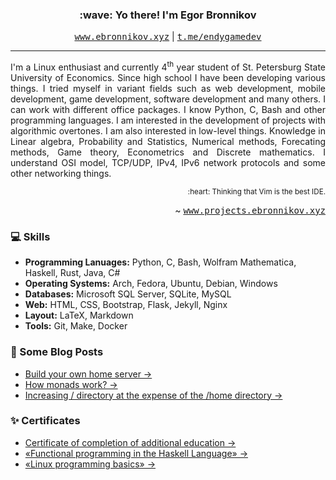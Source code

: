 <h3 align="center">:wave: Yo there! I'm Egor Bronnikov</h3>
<p align="center">
  <kbd><a href="https://ebronnikov.xyz">www.ebronnikov.xyz</a></kbd> |
  <kbd><a href="https://t.me/endygamedev">t.me/endygamedev</a></kbd>
</p>

---

<p align="justify">I'm a Linux enthusiast and currently 4<sup>th</sup> year student of St. Petersburg State University of Economics. Since high school I have been developing various things. I tried myself in variant fields such as web development, mobile development, game development, software development and many others. I can work with different office packages. I know Python, C, Bash and other programming languages. I am interested in the development of projects with algorithmic overtones. I am also interested in low-level things. Knowledge in Linear algebra, Probability and Statistics, Numerical methods, Forecating methods, Game theory, Econometrics and Discrete mathematics. I understand OSI model, TCP/UDP, IPv4, IPv6 network protocols and some other networking things.</p>

<p align="right"><sub>:heart: Thinking that Vim is the best IDE.</sub></p>
<p align="right">~ <kbd><a href="https://projects.ebronnikov.xyz">www.projects.ebronnikov.xyz</a></kbd></p>

### :computer: Skills
- **Programming Lanuages:** Python, C, Bash, Wolfram Mathematica, Haskell, Rust, Java, C#
- **Operating Systems:** Arch, Fedora, Ubuntu, Debian, Windows
- **Databases:** Microsoft SQL Server, SQLite, MySQL
- **Web:** HTML, CSS, Bootstrap, Flask, Jekyll, Nginx
- **Layout:** LaTeX, Markdown
- **Tools:** Git, Make, Docker

### :newspaper: Some Blog Posts
- [Build your own home server →](https://ebronnikov.xyz/posts/build-server/)
- [How monads work? →](https://ebronnikov.xyz/posts/monads/)
- [Increasing / directory at the expense of the /home directory →](https://ebronnikov.xyz/posts/disk-size/)

### :sparkles: Certificates
- [Certificate of completion of additional education →](https://ebronnikov.xyz/assets/certificate.pdf)
- [«Functional programming in the Haskell Language» →](https://stepik.org/cert/1062738)
- [«Linux programming basics» →](https://stepik.org/cert/1454725)
